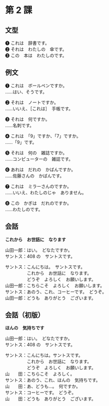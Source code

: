 # 第 2 課

## 文型

❶ これは　辞書です。  
❷ それは　わたしの　傘です。  
❸ この　本は　わたしのです。

## 例文

❶ これは　ボールペンですか。  
……はい、そうです。

❷ それは　ノートですか。  
……いいえ、［これは］　手帳です。

❸ それは　何ですか。  
……名刺です。

❹ これは　「9」ですか、「7」ですか。  
……「9」です。

❺ それは　何の　雑誌ですか。  
……コンピューターの　雑誌です。

❻ あれは　だれの　かばんですか。  
……佐藤さんの　かばんです。

❼ これは　ミラーさんのですか。  
……いいえ、わたしのじゃ　ありません。

❽ この　かぎは　だれのですか。  
……わたしのです。

## 会話

**これから　お世話に　なります**

山田一郎：はい。　どなたですか。  
サントス：408 の　サントスです。

サントス：こんにちは。　サントスです。  
　　　　　これから　お世話に　なります。  
　　　　　どうぞ　よろしく　お願いします。  
山田一郎：こちらこそ　よろしく　お願いします。  
サントス：あのう、これ、コーヒーです。　どうぞ。  
山田一郎：どうも　ありがとう　ございます。

## 会話（初版）

**ほんの　気持ちです**

山田一郎：はい。　どなたですか。  
サントス：408 の　サントスです。

サントス：こんにちは。サントスです。  
　　　　　これから　お世話に　なります。  
　　　　　どうぞ　よろしく　お願いします。  
山　　田：こちらこそ　よろしく。  
サントス：あのう、これ、ほんの　気持ちです。  
山　　田：あ、どうも…。　何ですか。  
サントス：コーヒーです。　どうぞ。  
山　　田：どうも　ありがとう　ございます。
